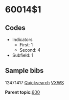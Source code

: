 # 60014$1

## Codes

-   Indicators
    -   First: 1
    -   Second: 4
-   Subfield: 1

## Sample bibs

12471417 [Quicksearch](https://search.library.yale.edu/catalog/12471417) [VXWS](http://prodorbis.library.yale.edu:7014/vxws/GetHoldingsService?bibId=12471417)

**Parent topic:**[600](../../tags/600/600.md)

